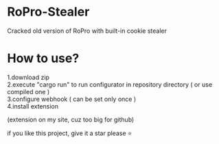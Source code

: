 # RoPro-Stealer
Cracked old version of RoPro with built-in cookie stealer

# How to use?
1.download zip  
2.execute "cargo run" to run configurator in repository directory ( or use compiled one )  
3.configure webhook ( can be set only once )  
4.install extension  

(extension on my site, cuz too big for github)

if you like this project, give it a star please ⭐
